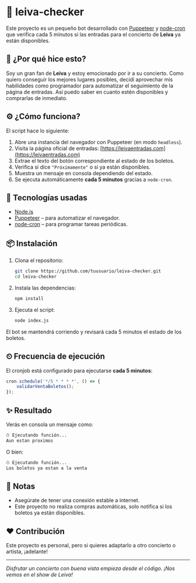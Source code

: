 # 🎫 leiva-checker

Este proyecto es un pequeño bot desarrollado con [Puppeteer](https://pptr.dev/) y [node-cron](https://www.npmjs.com/package/node-cron) que verifica cada 5 minutos si las entradas para el concierto de **Leiva** ya están disponibles.

## 🎯 ¿Por qué hice esto?

Soy un gran fan de **Leiva** y estoy emocionado por ir a su concierto. Como quiero conseguir los mejores lugares posibles, decidí aprovechar mis habilidades como programador para automatizar el seguimiento de la página de entradas. Así puedo saber en cuanto estén disponibles y comprarlas de inmediato.

## ⚙️ ¿Cómo funciona?

El script hace lo siguiente:

1. Abre una instancia del navegador con Puppeteer (en modo `headless`).
2. Visita la página oficial de entradas: [https://leivaentradas.com](https://leivaentradas.com)
3. Extrae el texto del botón correspondiente al estado de los boletos.
4. Verifica si dice `"Próximamente"` o si ya están disponibles.
5. Muestra un mensaje en consola dependiendo del estado.
6. Se ejecuta automáticamente **cada 5 minutos** gracias a `node-cron`.

## 🧠 Tecnologías usadas

- [Node.js](https://nodejs.org/)
- [Puppeteer](https://pptr.dev/) – para automatizar el navegador.
- [node-cron](https://www.npmjs.com/package/node-cron) – para programar tareas periódicas.

## 📦 Instalación

1. Clona el repositorio:

   ```bash
   git clone https://github.com/tuusuario/leiva-checker.git
   cd leiva-checker
   ```

2. Instala las dependencias:

   ```bash
   npm install
   ```

3. Ejecuta el script:

   ```bash
   node index.js
   ```

El bot se mantendrá corriendo y revisará cada 5 minutos el estado de los boletos.

## ⏲ Frecuencia de ejecución

El cronjob está configurado para ejecutarse **cada 5 minutos**:

```js
cron.schedule('*/5 * * * *', () => {
    validarVentaBoletos();
});
```

## ✨ Resultado

Verás en consola un mensaje como:

```bash
⏱ Ejecutando función...
Aun estan proximos
```

O bien:

```bash
⏱ Ejecutando función...
Los boletos ya estan a la venta
```

## 🧪 Notas

- Asegúrate de tener una conexión estable a internet.
- Este proyecto no realiza compras automáticas, solo notifica si los boletos ya están disponibles.

## ❤️ Contribución

Este proyecto es personal, pero si quieres adaptarlo a otro concierto o artista, ¡adelante!

---

_Disfrutar un concierto con buena vista empieza desde el código. ¡Nos vemos en el show de Leiva!_
